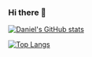 ### Hi there 👋

[![Daniel's GitHub stats](https://github-readme-stats.vercel.app/api?username=dddanielliu)]()

[![Top Langs](https://github-readme-stats.vercel.app/api/top-langs/?username=jay16213&layout=compact)]()


<!--
**dddanielliu/dddanielliu** is a ✨ _special_ ✨ repository because its `README.md` (this file) appears on your GitHub profile.

Here are some ideas to get you started:

- 🔭 I’m currently working on ...
- 🌱 I’m currently learning ...
- 👯 I’m looking to collaborate on ...
- 🤔 I’m looking for help with ...
- 💬 Ask me about ...
- 📫 How to reach me: ...
- 😄 Pronouns: ...
- ⚡ Fun fact: ...
-->

